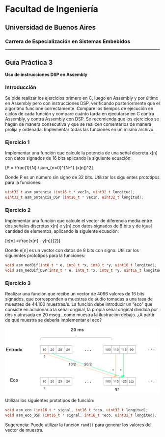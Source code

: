 
# Facultad de Ingeniería
## Universidad de Buenos Aires

### Carrera de Especialización en Sistemas Embebidos
---
## Guía Práctica 3
**Uso de instrucciones DSP en Assembly**

### Introducción
Se pide realizar los ejercicios primero en C, luego en Assembly y por último en Assembly
pero con instrucciones DSP, verificando posteriormente que el algoritmo funcione
correctamente. Compare los tiempos de ejecución en ciclos de cada función y compare
cuánto tarda en ejecutarse en C contra Assembly, y contra Assembly con DSP.
Se recomienda que los ejercicios se hagan de manera consecutiva y que se realicen
comentarios de manera prolija y ordenada. Implementar todas las funciones en un mismo
archivo.

### Ejercicio 1
Implementar una función que calcule la potencia de una señal discreta x[n] con datos
signados de 16 bits aplicando la siguiente ecuación:

\[P = \frac{1}{N} \sum_{n=0}^{N-1} (x[n])^2\]

Donde P es un número sin signo de 32 bits. Utilizar los siguientes prototipos para la
funciones:

```c
uint32_t asm_potencia (int16_t * vecIn, uint32_t longitud);
uint32_t asm_potencia_DSP (int16_t * vecIn, uint32_t longitud);
```

### Ejercicio 2
Implementar una función que calcule el vector de diferencia media entre dos señales
discretas x[n] e y[n] con datos signados de 8 bits y de igual cantidad de elementos,
aplicando la siguiente ecuación:

\[e[n] =\frac{x[n] - y[n]}{2}\]

Donde e[n] es un vector con datos de 8 bits con signo. Utilizar los siguientes prototipos para
la funciones:

```c
void asm_medDif(int8_t * e, int8_t *x, int8_t *y, uint16_t longitud);
void asm_medDif_DSP(int8_t * e, int8_t *x, int8_t *y, uint16_t longitud);
```

### Ejercicio 3
Realizar una función que recibe un vector de 4096 valores de 16 bits signados, que
corresponden a muestras de audio tomadas a una tasa de muestreo de 44.100 muestras/s.
La función debe introducir un “eco” que consiste en adicionar a la señal original, la propia
señal original dividida por dos y atrasada en 20 mseg., como muestra la ilustración debajo.
¿A partir de qué muestra se debería implementar el eco?

![imagen-vectores](img-1.png)

Utilizar los siguientes prototipos de función:

```c
void asm_eco (int16_t * signal, int16_t *eco, uint32_t longitud);
void asm_eco_DSP (int16_t * signal, int16_t *eco, uint32_t longitud);
```

Sugerencia: Puede utilizar la función `rand()` para generar los valores del vector de muestra.
